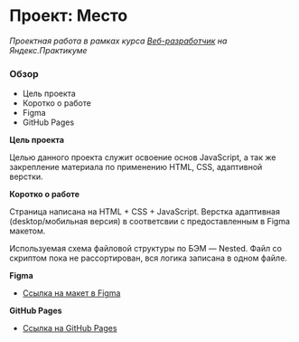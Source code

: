 # Проект: Место

*Проектная работа в рамках курса [Веб-разработчик](https://practicum.yandex.ru/web/) на Яндекс.Практикуме*

### Обзор

* Цель проекта
* Коротко о работе
* Figma
* GitHub Pages

**Цель проекта**

Целью данного проекта служит освоение основ JavaScript, а так же закрепление материала по применению HTML, CSS, адаптивной верстки.

**Коротко о работе**

Страница написана на HTML + CSS + JavaScript. Верстка адаптивная (desktop/мобильная версия) в соответсвии с предоставленным в Figma макетом.

Используемая схема файловой структуры по БЭМ — Nested. Файл со скриптом пока не рассортирован, вся логика записана в одном файле.

**Figma**

* [Ссылка на макет в Figma](https://www.figma.com/file/2cn9N9jSkmxD84oJik7xL7/JavaScript.-Sprint-4?node-id=0%3A1)

**GitHub Pages**

* [Ссылка на GitHub Pages](https://lavenderhills.github.io/mesto/)


